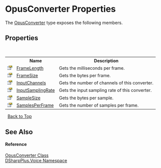 # OpusConverter Properties
 

The <a href="589d242d-7214-93e0-cabd-f73ae5c099bc">OpusConverter</a> type exposes the following members.


## Properties
&nbsp;<table><tr><th></th><th>Name</th><th>Description</th></tr><tr><td>![Public property](media/pubproperty.gif "Public property")</td><td><a href="35cc8b13-1af9-d9f0-1c91-e7803db29eed">FrameLength</a></td><td>
Gets the milliseconds per frame.</td></tr><tr><td>![Public property](media/pubproperty.gif "Public property")</td><td><a href="1033087e-322a-069f-7db6-65acf5f34126">FrameSize</a></td><td>
Gets the bytes per frame.</td></tr><tr><td>![Public property](media/pubproperty.gif "Public property")</td><td><a href="b80d44f0-ffe1-8071-5d02-cf181ef5f326">InputChannels</a></td><td>
Gets the number of channels of this converter.</td></tr><tr><td>![Public property](media/pubproperty.gif "Public property")</td><td><a href="ffe5009b-c606-fffc-6d95-e3df8c13269c">InputSamplingRate</a></td><td>
Gets the input sampling rate of this converter.</td></tr><tr><td>![Public property](media/pubproperty.gif "Public property")</td><td><a href="1f70a018-6b12-2075-cc4f-b6b3eaff19f5">SampleSize</a></td><td>
Gets the bytes per sample.</td></tr><tr><td>![Public property](media/pubproperty.gif "Public property")</td><td><a href="fa8f1681-7d4d-1959-7c8a-4a9583ccd8ca">SamplesPerFrame</a></td><td>
Gets the number of samples per frame.</td></tr></table>&nbsp;
<a href="#opusconverter-properties">Back to Top</a>

## See Also


#### Reference
<a href="589d242d-7214-93e0-cabd-f73ae5c099bc">OpusConverter Class</a><br /><a href="721897d8-8fb1-1e49-ffd9-d615b59914fb">DSharpPlus.Voice Namespace</a><br />
